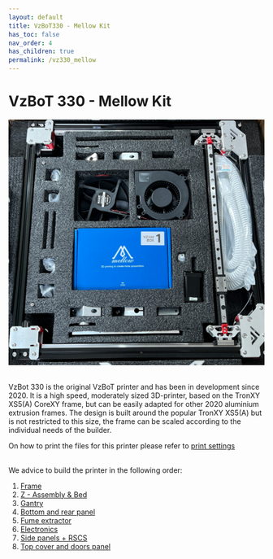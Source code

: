 ```yaml
---
layout: default
title: VzBoT330 - Mellow Kit
has_toc: false
nav_order: 4
has_children: true
permalink: /vz330_mellow
---
```


# VzBoT 330 - Mellow Kit

![Overview](../assets/images/manual/vz330_mellow/overview.png)
<br>
<br>

VzBot 330 is the original VzBoT printer and has been in development since 2020. It is a high speed, moderately sized 3D-printer, based on the TronXY XS5(A) CoreXY frame, but can be easily adapted for other 2020 aluminium extrusion frames. The design is built around the popular TronXY XS5(A) but is not restricted to this size, the frame can be scaled according to the individual needs of the builder. <br>

On how to print the files for this printer please refer to [print settings](../general/print-settings)
<br>
<br>

We advice to build the printer in the following order:

1. [Frame](./vz330_mellow/frame)
2. [Z - Assembly & Bed](./vz330_mellow/z_assembly)
3. [Gantry](./vz330_mellow/gantry)
4. [Bottom and rear panel](./vz330_mellow/bottom_panels)
5. [Fume extractor](./vz330_mellow/fume_extractor)
6. [Electronics](./vz330_mellow/electronics)
7. [Side panels + RSCS](./vz330_mellow/rscs)
8. [Top cover and doors panel](./vz330_mellow/top_cover)
